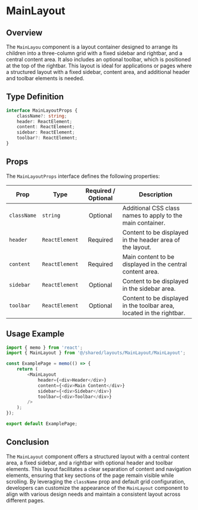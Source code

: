 # MainLayout

## Overview 
The `MainLayou` component is a layout container designed to arrange its children into a three-column grid with a fixed sidebar and rightbar, and a central content area. It also includes an optional toolbar, which is positioned at the top of the rightbar. This layout is ideal for applications or pages where a structured layout with a fixed sidebar, content area, and additional header and toolbar elements is needed.

##  Type Definition
```typescript
interface MainLayoutProps {
    className?: string;
    header: ReactElement;
    content: ReactElement;
    sidebar: ReactElement;
    toolbar?: ReactElement;
}
```

## Props
The `MainLayoutProps` interface defines the following properties:

| Prop        | Type                                        |          Required / Optional          | Description                                                                 |
|-------------|---------------------------------------------|:-------------------------------------:|-----------------------------------------------------------------------------|
| `className` | `string`                                    |               Optional                | Additional CSS class names to apply to the main container.                       |
| `header`    | `ReactElement`                                    |               Required                | Content to be displayed in the header area of the layout.                      |
| `content`   | `ReactElement`                                    |               Required                | Main content to be displayed in the central content area.                       |
| `sidebar`   | `ReactElement`                                    |               Optional                | Content to be displayed in the sidebar area.                        |
| `toolbar`   | `ReactElement`                                    |               Optional                | Content to be displayed in the toolbar area, located in the rightbar.                         |


## Usage Example

```typescript jsx
import { memo } from 'react';
import { MainLayout } from '@/shared/layouts/MainLayout/MainLayout';

const ExamplePage = memo(() => {
    return (
        <MainLayout
            header={<div>Header</div>}
            content={<div>Main Content</div>}
            sidebar={<div>Sidebar</div>}
            toolbar={<div>Toolbar</div>}
        />
    );
});

export default ExamplePage;
```

## Conclusion 
The `MainLayout` component offers a structured layout with a central content area, a fixed sidebar, and a rightbar with optional header and toolbar elements. This layout facilitates a clear separation of content and navigation elements, ensuring that key sections of the page remain visible while scrolling. 
By leveraging the `className` prop and default grid configuration, developers can customize the appearance of the `MainLayout` component to align with various design needs and maintain a consistent layout across different pages.
